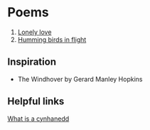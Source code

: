 # Poems

1. [Lonely love](/Lonely%20love.txt)
2. [Humming birds in flight](/Humming%20birds%20in%20flight.txt)

## Inspiration

- The Windhover by Gerard Manley Hopkins

## Helpful links

[What is a cynhanedd](http://www.poetsgraves.co.uk/forum/viewtopic.php?t=12138)

